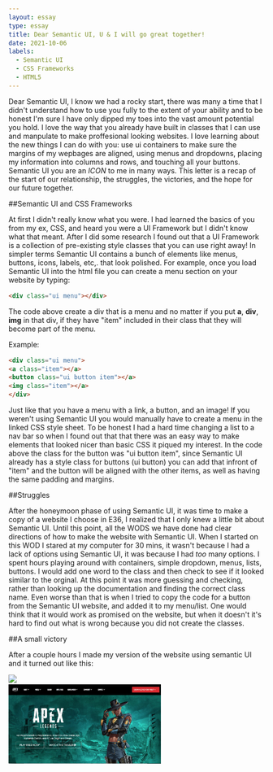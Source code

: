 ```yaml
---
layout: essay
type: essay
title: Dear Semantic UI, U & I will go great together!
date: 2021-10-06
labels:
  - Semantic UI
  - CSS Frameworks
  - HTML5
---
```


Dear Semantic UI, I know we had a rocky start, there was many a time that I didn't understand how to use you fully to the extent of your ability and to be honest I'm sure I have only dipped my toes into the vast amount potential you hold. I love the way that you already have built in classes that I can use and manpulate to make proffesional looking websites. I love learning about the new things I can do with you: use ui containers to make sure the margins of my wepbages are aligned, using menus and dropdowns, placing my information into columns and rows, and touching all your buttons. Semantic UI you are an *ICON* to me in many ways. This letter is a recap of the start of our relationship, the struggles, the victories, and the hope for our future together.

##Semantic UI and CSS Frameworks

At first I didn't really know what you were. I had learned the basics of you from my ex, CSS, and heard you were a UI Framework but I didn't know what that meant. After I did some research I found out that a UI Framework is a collection of pre-existing style classes that you can use right away! In simpler terms Semantic UI contains a bunch of elements like menus, buttons, icons, labels, etc,. that look polished. For example, once you load Semantic UI into the  html file you can create a menu section on your website by typing:

```html
<div class="ui menu"></div>
```
The code above create a div that is a menu and no matter if you put **a**, **div**, **img** in that div, if they have "item" included in their class that they will become part of the menu.

Example:

```html
<div class="ui menu">
<a class="item"></a>
<button class="ui button item"></a>
<img class="item"></a>
</div>
```

Just like that you have a menu with a link, a button, and an image! If you weren't using Semantic UI you would manually have to create a menu in the linked CSS style sheet. To be honest I had a hard time changing a list to a nav bar so when I found out that that there was an easy way to make elements that looked nicer than basic CSS it piqued my interest. In the code above the class for the button was "ui button item", since Semantic UI already has a style class for buttons (ui button) you can add that infront of "item" and the button will be aligned with the other items, as well as having the same padding and margins.

##Struggles

After the honeymoon phase of using Semantic UI, it was time to make a copy of a website I choose in E36, I realized that I only knew a little bit about Semantic UI. Until this point, all the WODS we have done had clear directions of how to make the website with Semantic UI. When I started on this WOD I stared at my computer for 30 mins, it wasn't because I had a lack of options using Semantic UI, it was because I had *too* many options. I spent hours playing around with containers, simple dropdown, menus, lists, buttons. I would add one word to the class and then check to see if it looked similar to the orginal. At this point it was more guessing and checking, rather than looking up the documentation and finding the correct class name. Even worse than that is when I tried to copy the code for a button from the Semantic UI website, and added it to my menu/list. One would think that it would work as promised on the website, but when it doesn't it's hard to find out what is wrong because you did not create the classes.

##A small victory

After a couple hours I made my version of the website using semantic UI and it turned out like this:

<div class="ui two column grid container">
  
  <div class="column">
    <img  style="width: 300px" src="../images/Original.png"
  </div>
    
  <div class="right floated column">
    <img style="width: 300px" src="../images/SemanticUI.png"
  </div>
    
</div>


